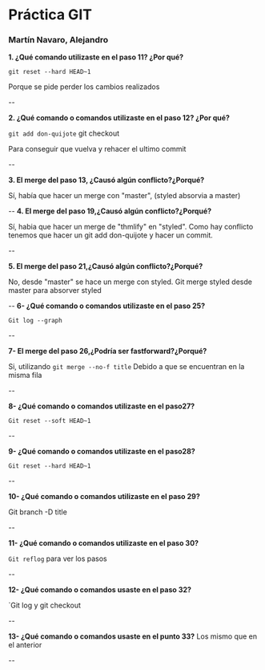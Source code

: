 # Práctica GIT

### Martín Navaro, Alejandro



**1. ¿Qué comando utilizaste en el paso 11? ¿Por qué?**

`git reset --hard HEAD~1` 

Porque se pide perder los cambios realizados

--

**2. ¿Qué comando o comandos utilizaste en el paso 12? ¿Por qué?**

`git add don-quijote` git checkout

Para conseguir que vuelva y rehacer el ultimo commit

--

**3. El merge del paso 13, ¿Causó algún conflicto?¿Porqué?**

Sí, había que hacer un merge con "master", (styled absorvia a master)

--**4. El merge del paso 19,¿Causó algún conflicto?¿Porqué?**

Sí, habia que hacer un merge de "thmlify" en "styled". Como hay conflicto tenemos que hacer un git add don-quijote y hacer un commit.

--
**5. El merge del paso 21,¿Causó algún conflicto?¿Porqué?**
 
 No, desde "master" se hace un merge con styled.
 Git merge styled desde master para absorver styled

--
**6- ¿Qué comando o comandos utilizaste en el paso 25?**

`Git log --graph`

--
**7- El merge del paso 26,¿Podría ser fastforward?¿Porqué?**

Si, utilizando `git merge --no-f title`
Debido a que se encuentran en la misma fila

--

**8- ¿Qué comando o comandos utilizaste en el paso27?**

`Git reset --soft HEAD~1`

--
**9- ¿Qué comando o comandos utilizaste en el paso28?**

`Git reset --hard HEAD~1`

--
**10- ¿Qué comando o comandos utilizaste en el paso 29?**

Git branch -D title

--
**11- ¿Qué comando o comandos utilizaste en el paso 30?**

`Git reflog` para ver los pasos

--
**12- ¿Qué comando o comandos usaste en el paso 32?**

`Git log y git checkout 

--
**13- ¿Qué comando o comandos usaste en el punto 33?**
Los mismo que en el anterior

--

